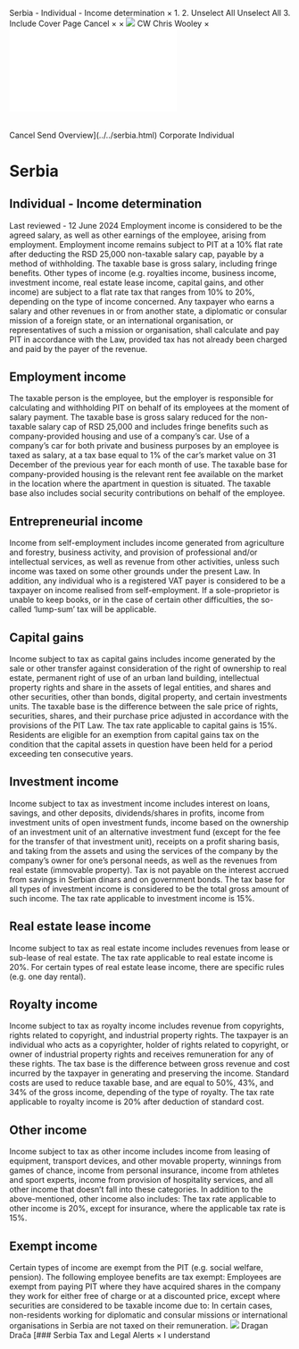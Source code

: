 Serbia - Individual - Income determination
×
1.
2.
Unselect All
Unselect All
3.
Include Cover Page
Cancel
×
×
![](../../-/media/world-wide-tax-summaries/attachments/global---chris-wooley.ashx%3Frev=ac5e5f3223b34096b1afc2a6009c7320&revision=ac5e5f32-23b3-4096-b1af-c2a6009c7320&hash=859B7ADC84DC2CBEC9760E9E6EE7DE6D0A8BFCDF)
CW
Chris Wooley
×
![](income-determination.html)
######
Cancel
Send
Overview](../../serbia.html)
Corporate
Individual
# Serbia
## Individual - Income determination
Last reviewed - 12 June 2024
Employment income is considered to be the agreed salary, as well as other earnings of the employee, arising from employment. Employment income remains subject to PIT at a 10% flat rate after deducting the RSD 25,000 non-taxable salary cap, payable by a method of withholding. The taxable base is gross salary, including fringe benefits.
Other types of income (e.g. royalties income, business income, investment income, real estate lease income, capital gains, and other income) are subject to a flat rate tax that ranges from 10% to 20%, depending on the type of income concerned.
Any taxpayer who earns a salary and other revenues in or from another state, a diplomatic or consular mission of a foreign state, or an international organisation, or representatives of such a mission or organisation, shall calculate and pay PIT in accordance with the Law, provided tax has not already been charged and paid by the payer of the revenue.
## Employment income
The taxable person is the employee, but the employer is responsible for calculating and withholding PIT on behalf of its employees at the moment of salary payment.
The taxable base is gross salary reduced for the non-taxable salary cap of RSD 25,000 and includes fringe benefits such as company-provided housing and use of a company’s car. Use of a company’s car for both private and business purposes by an employee is taxed as salary, at a tax base equal to 1% of the car’s market value on 31 December of the previous year for each month of use. The taxable base for company-provided housing is the relevant rent fee available on the market in the location where the apartment in question is situated.
The taxable base also includes social security contributions on behalf of the employee.
## Entrepreneurial income
Income from self-employment includes income generated from agriculture and forestry, business activity, and provision of professional and/or intellectual services, as well as revenue from other activities, unless such income was taxed on some other grounds under the present Law.
In addition, any individual who is a registered VAT payer is considered to be a taxpayer on income realised from self-employment.
If a sole-proprietor is unable to keep books, or in the case of certain other difficulties, the so-called ‘lump-sum’ tax will be applicable.
## Capital gains
Income subject to tax as capital gains includes income generated by the sale or other transfer against consideration of the right of ownership to real estate, permanent right of use of an urban land building, intellectual property rights and share in the assets of legal entities, and shares and other securities, other than bonds, digital property, and certain investments units.
The taxable base is the difference between the sale price of rights, securities, shares, and their purchase price adjusted in accordance with the provisions of the PIT Law.
The tax rate applicable to capital gains is 15%.
Residents are eligible for an exemption from capital gains tax on the condition that the capital assets in question have been held for a period exceeding ten consecutive years.
## Investment income
Income subject to tax as investment income includes interest on loans, savings, and other deposits, dividends/shares in profits, income from investment units of open investment funds, income based on the ownership of an investment unit of an alternative investment fund (except for the fee for the transfer of that investment unit), receipts on a profit sharing basis, and taking from the assets and using the services of the company by the company’s owner for one’s personal needs, as well as the revenues from real estate (immovable property).
Tax is not payable on the interest accrued from savings in Serbian dinars and on government bonds.
The tax base for all types of investment income is considered to be the total gross amount of such income.
The tax rate applicable to investment income is 15%.
## Real estate lease income
Income subject to tax as real estate income includes revenues from lease or sub-lease of real estate.
The tax rate applicable to real estate income is 20%.
For certain types of real estate lease income, there are specific rules (e.g. one day rental).
## Royalty income
Income subject to tax as royalty income includes revenue from copyrights, rights related to copyright, and industrial property rights.
The taxpayer is an individual who acts as a copyrighter, holder of rights related to copyright, or owner of industrial property rights and receives remuneration for any of these rights.
The tax base is the difference between gross revenue and cost incurred by the taxpayer in generating and preserving the income. Standard costs are used to reduce taxable base, and are equal to 50%, 43%, and 34% of the gross income, depending of the type of royalty.
The tax rate applicable to royalty income is 20% after deduction of standard cost.
## Other income
Income subject to tax as other income includes income from leasing of equipment, transport devices, and other movable property, winnings from games of chance, income from personal insurance, income from athletes and sport experts, income from provision of hospitality services, and all other income that doesn’t fall into these categories.
In addition to the above-mentioned, other income also includes:
The tax rate applicable to other income is 20%, except for insurance, where the applicable tax rate is 15%.
## Exempt income
Certain types of income are exempt from the PIT (e.g. social welfare, pension).
The following employee benefits are tax exempt:
Employees are exempt from paying PIT where they have acquired shares in the company they work for either free of charge or at a discounted price, except where securities are considered to be taxable income due to:
In certain cases, non-residents working for diplomatic and consular missions or international organisations in Serbia are not taxed on their remuneration.
![](../../-/media/world-wide-tax-summaries/20220420105100946.ashx%3Frev=cd19ac2a98b5485bb717dc822760b6b7&revision=cd19ac2a-98b5-485b-b717-dc822760b6b7&hash=55D6B4E058A8A6D0771E4AB5D17DC7B7B2EFEFDB)
Dragan Drača
[### Serbia Tax and Legal Alerts
×
I understand